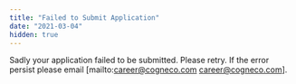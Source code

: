 ```yaml
---
title: "Failed to Submit Application"
date: "2021-03-04"
hidden: true
---
```

Sadly your application failed to be submitted. Please retry. If the error persist please email [mailto:career@cogneco.com career@cogneco.com].
